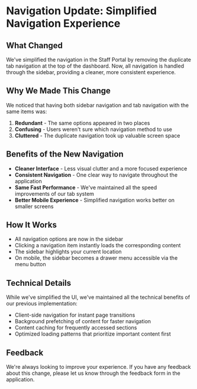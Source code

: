 # Navigation Update: Simplified Navigation Experience

## What Changed

We've simplified the navigation in the Staff Portal by removing the duplicate tab navigation at the top of the dashboard. Now, all navigation is handled through the sidebar, providing a cleaner, more consistent experience.

## Why We Made This Change

We noticed that having both sidebar navigation and tab navigation with the same items was:

1. **Redundant** - The same options appeared in two places
2. **Confusing** - Users weren't sure which navigation method to use
3. **Cluttered** - The duplicate navigation took up valuable screen space

## Benefits of the New Navigation

- **Cleaner Interface** - Less visual clutter and a more focused experience
- **Consistent Navigation** - One clear way to navigate throughout the application
- **Same Fast Performance** - We've maintained all the speed improvements of our tab system
- **Better Mobile Experience** - Simplified navigation works better on smaller screens

## How It Works

- All navigation options are now in the sidebar
- Clicking a navigation item instantly loads the corresponding content
- The sidebar highlights your current location
- On mobile, the sidebar becomes a drawer menu accessible via the menu button

## Technical Details

While we've simplified the UI, we've maintained all the technical benefits of our previous implementation:

- Client-side navigation for instant page transitions
- Background prefetching of content for faster navigation
- Content caching for frequently accessed sections
- Optimized loading patterns that prioritize important content first

## Feedback

We're always looking to improve your experience. If you have any feedback about this change, please let us know through the feedback form in the application. 